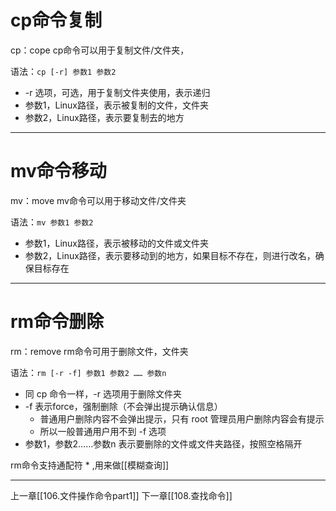 
# cp命令复制

cp：cope
cp命令可以用于复制文件/文件夹，

语法：`cp [-r] 参数1 参数2`
- -r 选项，可选，用于复制文件夹使用，表示递归
- 参数1，Linux路径，表示被复制的文件，文件夹
- 参数2，Linux路径，表示要复制去的地方

---

# mv命令移动

mv：move
mv命令可以用于移动文件/文件夹

语法：`mv 参数1 参数2`
- 参数1，Linux路径，表示被移动的文件或文件夹
- 参数2，Linux路径，表示要移动到的地方，如果目标不存在，则进行改名，确保目标存在

---

# rm命令删除

rm：remove
rm命令可用于删除文件，文件夹

语法：`rm [-r -f] 参数1 参数2 …… 参数n`
- 同  cp  命令一样，-r 选项用于删除文件夹
- -f 表示force，强制删除（不会弹出提示确认信息）
	- 普通用户删除内容不会弹出提示，只有 root 管理员用户删除内容会有提示
	- 所以一般普通用户用不到 -f 选项
- 参数1，参数2……参数n 表示要删除的文件或文件夹路径，按照空格隔开

rm命令支持通配符 * ,用来做[[模糊查询]]

---

上一章[[106.文件操作命令part1]]
下一章[[108.查找命令]]
